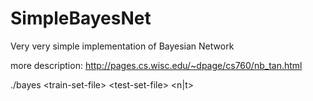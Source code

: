 # SimpleBayesNet
Very very simple implementation of Bayesian Network

more description: http://pages.cs.wisc.edu/~dpage/cs760/nb_tan.html

./bayes \<train-set-file\> \<test-set-file\> \<n|t\>
